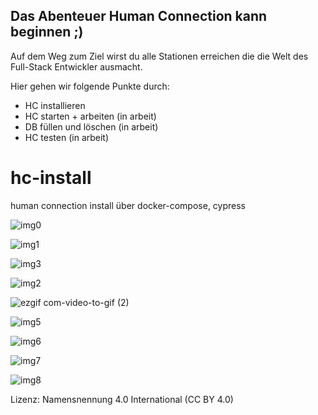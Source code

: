 ## Das Abenteuer Human Connection kann beginnen ;) 

Auf dem Weg zum Ziel wirst du alle Stationen erreichen    die die Welt des Full-Stack Entwickler ausmacht. 

Hier gehen wir folgende Punkte durch: 

- HC installieren
- HC starten + arbeiten (in arbeit)
- DB füllen und löschen (in arbeit)
- HC testen (in arbeit)



# hc-install 
human connection install über docker-compose, cypress

![img0](https://user-images.githubusercontent.com/1324583/63830878-8adf0280-c96d-11e9-859e-6a748d1d842c.png)

![img1](https://user-images.githubusercontent.com/1324583/63830892-97fbf180-c96d-11e9-8bc8-435f21e56c0a.png)

![img3](https://user-images.githubusercontent.com/1324583/63834304-52432700-c975-11e9-82d0-1ffecbc80e87.png)


![img2](https://user-images.githubusercontent.com/1324583/63834239-2c1d8700-c975-11e9-99c1-6a89a82705a3.png)



![ezgif com-video-to-gif (2)](https://user-images.githubusercontent.com/1324583/63831033-f6c16b00-c96d-11e9-840a-a14cee3f451d.gif)

![img5](https://user-images.githubusercontent.com/1324583/63831101-28d2cd00-c96e-11e9-8fa5-6e3deaf3207f.png)

![img6](https://user-images.githubusercontent.com/1324583/63831115-31c39e80-c96e-11e9-84d2-7a23ac54105d.png)

![img7](https://user-images.githubusercontent.com/1324583/63831118-34be8f00-c96e-11e9-8031-23eba08a86aa.png)

![img8](https://user-images.githubusercontent.com/1324583/63831129-38eaac80-c96e-11e9-9167-c26dd5f1d946.png)


 
Lizenz: Namensnennung 4.0 International (CC BY 4.0)


